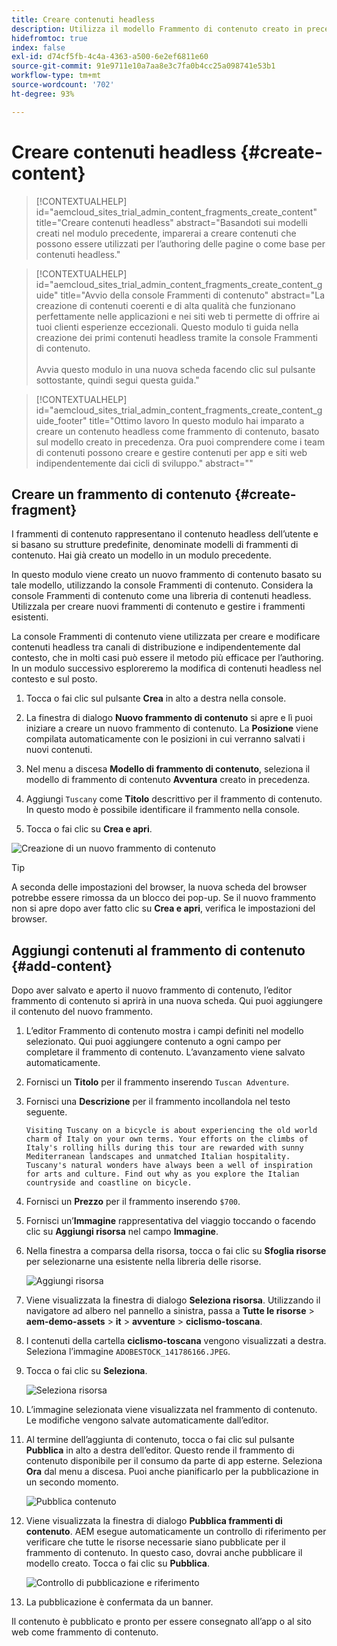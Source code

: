 ```yaml
---
title: Creare contenuti headless
description: Utilizza il modello Frammento di contenuto creato in precedenza per creare contenuti che possono essere utilizzati per la creazione delle pagine o come base per il contenuto headless.
hidefromtoc: true
index: false
exl-id: d74cf5fb-4c4a-4363-a500-6e2ef6811e60
source-git-commit: 91e9711e10a7aa8e3c7fa0b4cc25a098741e53b1
workflow-type: tm+mt
source-wordcount: '702'
ht-degree: 93%

---
```



# Creare contenuti headless {#create-content}

>[!CONTEXTUALHELP]
>id="aemcloud_sites_trial_admin_content_fragments_create_content"
>title="Creare contenuti headless"
>abstract="Basandoti sui modelli creati nel modulo precedente, imparerai a creare contenuti che possono essere utilizzati per l’authoring delle pagine o come base per contenuti headless."

>[!CONTEXTUALHELP]
>id="aemcloud_sites_trial_admin_content_fragments_create_content_guide"
>title="Avvio della console Frammenti di contenuto"
>abstract="La creazione di contenuti coerenti e di alta qualità che funzionano perfettamente nelle applicazioni e nei siti web ti permette di offrire ai tuoi clienti esperienze eccezionali. Questo modulo ti guida nella creazione dei primi contenuti headless tramite la console Frammenti di contenuto.<br><br>Avvia questo modulo in una nuova scheda facendo clic sul pulsante sottostante, quindi segui questa guida."

>[!CONTEXTUALHELP]
>id="aemcloud_sites_trial_admin_content_fragments_create_content_guide_footer"
>title="Ottimo lavoro In questo modulo hai imparato a creare un contenuto headless come frammento di contenuto, basato sul modello creato in precedenza. Ora puoi comprendere come i team di contenuti possono creare e gestire contenuti per app e siti web indipendentemente dai cicli di sviluppo."
>abstract=""

## Creare un frammento di contenuto {#create-fragment}

I frammenti di contenuto rappresentano il contenuto headless dell’utente e si basano su strutture predefinite, denominate modelli di frammenti di contenuto. Hai già creato un modello in un modulo precedente.

In questo modulo viene creato un nuovo frammento di contenuto basato su tale modello, utilizzando la console Frammenti di contenuto. Considera la console Frammenti di contenuto come una libreria di contenuti headless. Utilizzala per creare nuovi frammenti di contenuto e gestire i frammenti esistenti.

La console Frammenti di contenuto viene utilizzata per creare e modificare contenuti headless tra canali di distribuzione e indipendentemente dal contesto, che in molti casi può essere il metodo più efficace per l’authoring. In un modulo successivo esploreremo la modifica di contenuti headless nel contesto e sul posto.

1. Tocca o fai clic sul pulsante **Crea** in alto a destra nella console.

1. La finestra di dialogo **Nuovo frammento di contenuto** si apre e lì puoi iniziare a creare un nuovo frammento di contenuto. La **Posizione** viene compilata automaticamente con le posizioni in cui verranno salvati i nuovi contenuti.

1. Nel menu a discesa **Modello di frammento di contenuto**, seleziona il modello di frammento di contenuto **Avventura** creato in precedenza.

1. Aggiungi `Tuscany` come **Titolo** descrittivo per il frammento di contenuto. In questo modo è possibile identificare il frammento nella console.

1. Tocca o fai clic su **Crea e apri**.

![Creazione di un nuovo frammento di contenuto](assets/do-not-localize/create-content.png)

>[!TIP]
>
>A seconda delle impostazioni del browser, la nuova scheda del browser potrebbe essere rimossa da un blocco dei pop-up. Se il nuovo frammento non si apre dopo aver fatto clic su **Crea e apri**, verifica le impostazioni del browser.

## Aggiungi contenuti al frammento di contenuto {#add-content}

Dopo aver salvato e aperto il nuovo frammento di contenuto, l’editor frammento di contenuto si aprirà in una nuova scheda. Qui puoi aggiungere il contenuto del nuovo frammento.

1. L’editor Frammento di contenuto mostra i campi definiti nel modello selezionato. Qui puoi aggiungere contenuto a ogni campo per completare il frammento di contenuto. L’avanzamento viene salvato automaticamente.

1. Fornisci un **Titolo** per il frammento inserendo `Tuscan Adventure`.

1. Fornisci una **Descrizione** per il frammento incollandola nel testo seguente.

   ```text
   Visiting Tuscany on a bicycle is about experiencing the old world charm of Italy on your own terms. Your efforts on the climbs of Italy's rolling hills during this tour are rewarded with sunny Mediterranean landscapes and unmatched Italian hospitality. Tuscany's natural wonders have always been a well of inspiration for arts and culture. Find out why as you explore the Italian countryside and coastline on bicycle.
   ```

1. Fornisci un **Prezzo** per il frammento inserendo `$700`.

1. Fornisci un’**Immagine** rappresentativa del viaggio toccando o facendo clic su **Aggiungi risorsa** nel campo **Immagine**.

1. Nella finestra a comparsa della risorsa, tocca o fai clic su **Sfoglia risorse** per selezionarne una esistente nella libreria delle risorse.

   ![Aggiungi risorsa](assets/do-not-localize/add-asset.png)

1. Viene visualizzata la finestra di dialogo **Seleziona risorsa**. Utilizzando il navigatore ad albero nel pannello a sinistra, passa a **Tutte le risorse** > **aem-demo-assets** > **it** > **avventure** > **ciclismo-toscana**.

1. I contenuti della cartella **ciclismo-toscana** vengono visualizzati a destra. Seleziona l’immagine `ADOBESTOCK_141786166.JPEG`.

1. Tocca o fai clic su **Seleziona**.

   ![Seleziona risorsa](assets/do-not-localize/select-asset.png)

1. L’immagine selezionata viene visualizzata nel frammento di contenuto. Le modifiche vengono salvate automaticamente dall’editor.

1. Al termine dell’aggiunta di contenuto, tocca o fai clic sul pulsante **Pubblica** in alto a destra dell’editor. Questo rende il frammento di contenuto disponibile per il consumo da parte di app esterne. Seleziona **Ora** dal menu a discesa. Puoi anche pianificarlo per la pubblicazione in un secondo momento.

   ![Pubblica contenuto](assets/do-not-localize/publish.png)

1. Viene visualizzata la finestra di dialogo **Pubblica frammenti di contenuto**. AEM esegue automaticamente un controllo di riferimento per verificare che tutte le risorse necessarie siano pubblicate per il frammento di contenuto. In questo caso, dovrai anche pubblicare il modello creato. Tocca o fai clic su **Pubblica**.

   ![Controllo di pubblicazione e riferimento](assets/do-not-localize/publish-confirm.png)

1. La pubblicazione è confermata da un banner.

Il contenuto è pubblicato e pronto per essere consegnato all’app o al sito web come frammento di contenuto.
